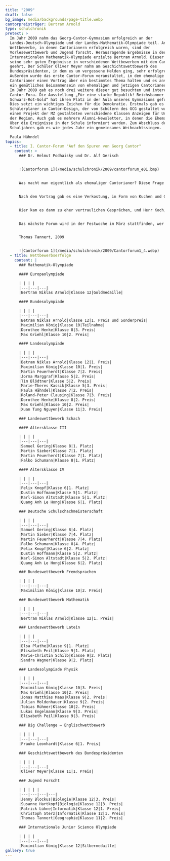 ```yaml
---
title: "2009"
draft: false
bg_image: media/backgrounds/page-title.webp
cantorpreisträger: Bertram Arnold
type: schulchronik
pretext: >
  Im Jahr 2009 nahm das Georg-Cantor-Gymnasium erfolgreich an der
  Landes-Deutsch-Olympiade und der Landes-Mathematik-Olympiade teil. Andere
  Wettbewerbe, in denen Cantorianern erfolgreich waren, sind der
  Vorlesewettbewerb und Jugend forscht. Herausragende Ergebnisse in der
  Internationalen Mathematik-Olympiade erzielte Bertram Arnold. Dieser wurde für
  seine sehr guten Ergebnisse in verschiedenen Wettbewerben mit dem Cantor-Preis
  geehrt. Der Schüler Oliver Meyer nahm am Geschichtswettbewerb des
  Bundespräsidenten, in dem es um vergessene Helden ging, sehr erfolgreich teil.
  Außerdem wurde das erste Cantor-Forum veranstaltet, in dem ehemalige
  Cantorianer einen Vortrag über ein bestimmtes Thema halten und es anschließend
  ein gemütliches Beisammensein von ehemaligen und jetzigen Cantorianern gibt.
  Im Jahr 2009 gab es noch drei weitere dieser gut besuchten und interessanten
  Cantor-Fora. Die Ausstellung „Für eine starke Republik! Reichsbanner
  Schwarz-Rot-Gold“ hat ihren Platz in der Aula unseres Gymnasiums gefunden.
  Dies setzt ein wichtiges Zeichen für die Demokratie. Erstmals gab es einen
  Schülerplaner im Cantor-Design, der von Schülern des GCG gestaltet wurde. In
  einem Projekt der MZ gestalteten verschiedene Klassen Anzeigen für Unternehmen
  der Region. Auch gab es mehrere Alumni-Newsletter, in denen die Ehemaligen
  über die Ereignisse in der Schule informiert wurden. Zum Abschluss des
  Schuljahres gab es wie jedes Jahr ein gemeinsames Weihnachtssingen.

  Paula Hähndel
topics:
  - title: I. Cantor-Forum "Auf den Spuren von Georg Cantor"
    content: >
      ### Dr. Helmut Podhaisky und Dr. Alf Gerisch


      ![Cantorforum 1](/media/schulchronik/2009/cantorforum_e01.bmp)


      Was macht man eigentlich als ehemaliger Cantorianer? Diese Frage wurde von Dr. Helmut Podhaisky und Dr. Alf Gerisch aus dem Abiturjahrgang 1992 beantwortet. Zu Beginn, hielten beide sehr anschauliche, humorvolle und interessante Vorträge. Das Thema- wie nicht anders zu erwarten- war Mathematik, doch soll das Cantorforum, alle Themenbereiche erfassen, denn die Ehemaligen haben sich um den ganzen Globus in jede Fachrichtung verteilt. So zeigte Helmut, dass der Somawürfel, das Sodoku und das Damenproblem und vieles mehr auf eine ganze einfache Gleichung zurückzuführen sind, und Alf erklärte Anwendungsgebiete der Differenzialrechung.


      Nach dem Vortrag gab es eine Verkostung, in Form von Kuchen und Gebäck mit Getränken.


      Hier kam es dann zu eher vertraulichen Gesprächen, und Herr Koch, Stefan Schwarz, ebenfalls ehemaliger Schüler und Mitorganisator des Cantorforums sowie die beiden Referenten plauderten und gaben einige interessante Hintergrundinfos über das Leben nach der Schule und über den Studiengang Mathematik.


      Das nächste Forum wird in der Festwoche im März stattfinden, wer eingeladen wird, wird rechtzeitig ausgehängt. Dieser Treff ist zu empfehlen, denn es gibt viel Spaß und Witz, gutes Essen und Trinken und jede Menge Infos und Lebenserfahrung. Herzlichen Dank an unsere Ehemaligen. Und wer beim nächsten Mal nicht kommt, verpasst etwas.


      Thomas Tannert, 2009


      ![Cantorforum 1](/media/schulchronik/2009/Cantorforum1_4.webp)
  - title: Wettbewerbserfolge
    content: |
      ### Mathematik-Olympiade

      #### Europaolympiade

      | | | |
      |---|---|---|
      |Bertram Niklas Arnold|Klasse 12|Goldmedaille|

      #### Bundesolympiade

      | | | |
      |---|---|---|
      |Betram Niklas Arnold|Klasse 12|1. Preis und Sonderpreis|
      |Maximilian König|Klasse 10|Teilnahme|
      |Dorothee Henke|Klasse 8|3. Preis|
      |Max Griehl|Klasse 10|2. Preis|

      #### Landesolympiade

      | | | |
      |---|---|---|
      |Betram Niklas Arnold|Klasse 12|1. Preis|
      |Maximilian König|Klasse 10|1. Preis|
      |Martin Feuerherdt|Klasse 7|2. Preis|
      |Jorma Marggraf|Klasse 5|2. Preis|
      |Tim Blödtner|Klasse 5|2. Preis|
      |Marie-Theres Kassik|Klasse 5|3. Preis|
      |Paula Hähndel|Klasse 7|2. Preis|
      |Roland-Peter Clausing|Klasse 7|3. Preis|
      |Dorothee Henke|Klasse 8|2. Preis|
      |Max Griehl|Klasse 10|2. Preis|
      |Xuan Tung Nguyen|Klasse 11|3. Preis|

      ### Landeswettbewerb Schach

      #### Altersklasse III

      | | | |
      |---|---|---|
      |Samuel Gering|Klasse 8|1. Platz|
      |Martin Sieber|Klasse 7|1. Platz|
      |Martin Feuerherdt|Klasse 7|1. Platz|
      |Falko Schumann|Klasse 8|1. Platz|

      #### Altersklasse IV

      | | | |
      |---|---|---|
      |Felix Knopf|Klasse 6|1. Platz|
      |Dustin Hoffmann|Klasse 5|1. Platz|
      |Karl-Simon Altstadt|Klasse 5|1. Platz|
      |Quang Anh Le Hong|Klasse 6|1. Platz|

      ### Deutsche Schulschachmeisterschaft

      | | | |
      |---|---|---|
      |Samuel Gering|Klasse 8|4. Platz|
      |Martin Sieber|Klasse 7|4. Platz|
      |Martin Feuerherdt|Klasse 7|4. Platz|
      |Falko Schumann|Klasse 8|4. Platz|
      |Felix Knopf|Klasse 6|2. Platz|
      |Dustin Hoffmann|Klasse 5|2. Platz|
      |Karl-Simon Altstadt|Klasse 5|2. Platz|
      |Quang Anh Le Hong|Klasse 6|2. Platz|

      ### Bundeswettbewerb Fremdsprachen

      | | | |
      |---|---|---|
      |Maximilian König|Klasse 10|2. Preis|

      ### Bundeswettbewerb Mathematik

      | | | |
      |---|---|---|
      |Bertram Niklas Arnold|Klasse 12|1. Preis|

      ### Landeswettbewerb Latein

      | | | |
      |---|---|---|
      |Elsa Plathe|Klasse 9|1. Platz|
      |Elisabeth Peil|Klasse 9|1. Platz|
      |Marie-Christin Schilb|Klasse 9|2. Platz|
      |Sandra Wagner|Klasse 9|2. Platz|

      ### Landesolympiade Physik

      | | | |
      |---|---|---|
      |Maximilian König|Klasse 10|3. Preis|
      |Max Griehl|Klasse 10|2. Preis|
      |Jonas Matthias Maas|Klasse 9|2. Preis|
      |Julian Moldenhauer|Klasse 9|2. Preis|
      |Tobias Rühmer|Klasse 10|2. Preis|
      |Lukas Engelmann|Klasse 9|3. Preis|
      |Elisabeth Peil|Klasse 9|3. Preis|

      ### Big Challenge – Englischwettbewerb

      | | | |
      |---|---|---|
      |Frauke Leonhardt|Klasse 6|1. Preis|

      ### Geschichtswettbewerb des Bundespräsidenten

      | | | |
      |---|---|---|
      |Oliver Meyer|Klasse 11|1. Preis|

      ### Jugend Forscht

      | | | | |
      |---|---|---|---|
      |Jenny Blockus|Biologie|Klasse 12|3. Preis|
      |Susanne Hartkopf|Biologie|Klasse 12|3. Preis|
      |Patrick Lühne|Informatik|Klasse 12|1. Preis|
      |Christoph Sterz|Informatik|Klasse 12|1. Preis|
      |Thomas Tannert|Geographie|Klasse 11|2. Preis|

      ### Internationale Junior Science Olympiade

      | | | |
      |---|---|---|
      |Maximilian König|Klasse 12|Silbermedaille|
gallery: true
---
```




